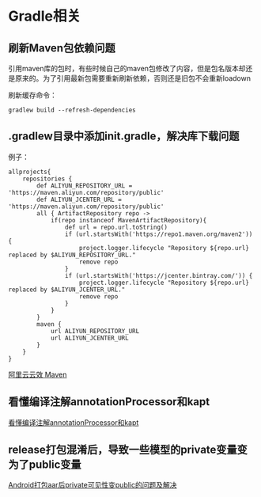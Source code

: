 # Gradle相关

## 刷新Maven包依赖问题

引用maven库的包时，有些时候自己的maven包修改了内容，但是包名版本却还是原来的。为了引用最新包需要重新刷新依赖，否则还是旧包不会重新loadown

刷新缓存命令：

    gradlew build --refresh-dependencies


## .gradlew目录中添加init.gradle，解决库下载问题

例子：

    allprojects{
        repositories {
            def ALIYUN_REPOSITORY_URL = 'https://maven.aliyun.com/repository/public'
            def ALIYUN_JCENTER_URL = 'https://maven.aliyun.com/repository/public'
            all { ArtifactRepository repo ->
                if(repo instanceof MavenArtifactRepository){
                    def url = repo.url.toString()
                    if (url.startsWith('https://repo1.maven.org/maven2')) {
                        project.logger.lifecycle "Repository ${repo.url} replaced by $ALIYUN_REPOSITORY_URL."
                        remove repo
                    }
                    if (url.startsWith('https://jcenter.bintray.com/')) {
                        project.logger.lifecycle "Repository ${repo.url} replaced by $ALIYUN_JCENTER_URL."
                        remove repo
                    }
                }
            }
            maven {
                url ALIYUN_REPOSITORY_URL
                url ALIYUN_JCENTER_URL
            }
        }
    }

[阿里云云效 Maven ](https://maven.aliyun.com/mvn/guide)

## 看懂编译注解annotationProcessor和kapt

[看懂编译注解annotationProcessor和kapt](https://www.jianshu.com/p/472e66632ed0)

## release打包混淆后，导致一些模型的private变量变为了public变量

[Android打包aar后private可见性变public的问题及解决](https://blog.csdn.net/wmadao11/article/details/102613078)
